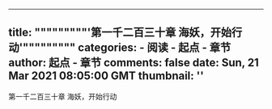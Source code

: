 
---
title: """""""""'第一千二百三十章 海妖，开始行动'"""""""""
categories: 
    - 阅读
    - 起点 - 章节
author: 起点 - 章节
comments: false
date: Sun, 21 Mar 2021 08:05:00 GMT
thumbnail: ''
---

<div>   
第一千二百三十章 海妖，开始行动  
</div>
            
